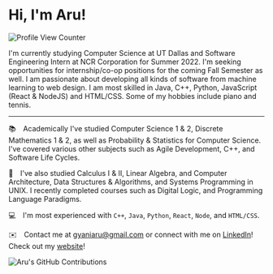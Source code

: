# Hi, I'm Aru! 
![Profile View Counter](https://komarev.com/ghpvc/?username=AruGyani&color=blue&label=Profile+Views)

I'm currently studying Computer Science at UT Dallas and Software Engineering Intern at NCR Corporation for Summer 2022. I'm seeking opportunities for internship/co-op positions for the coming Fall Semester as well. I am passionate about developing all kinds of software from machine learning to web design. I am most skilled in Java, C++, Python, JavaScript (React & NodeJS) and HTML/CSS.
Some of my hobbies include piano and tennis.

---

📚 Academically I've studied Computer Science 1 & 2, Discrete Mathematics 1 & 2, as well as Probability & Statistics for Computer Science. I've covered various other subjects such as Agile Development, C++, and Software Life Cycles.

📘 I've also studied Calculus I & II, Linear Algebra, and Computer Architecture, Data Structures & Algorithms, and Systems Programming in UNIX. I recently completed courses such as Digital Logic, and Programming Language Paradigms.

💻 I'm most experienced with `C++`, `Java`, `Python`, `React`, `Node`, and `HTML/CSS`.  

✉️ Contact me at gyaniaru@gmail.com or connect with me on [LinkedIn](https://www.linkedin.com/in/arugyani)! Check out my [website](https://aru.gyani.com)!

![Aru's GitHub Contributions](https://github-readme-stats.vercel.app/api?username=AruGyani&show_icons=true&hide_border=true&count_private=true&hide=stars)
